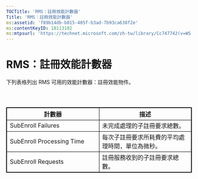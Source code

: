 ```yaml
---
TOCTitle: 'RMS：註冊效能計數器'
Title: 'RMS：註冊效能計數器'
ms:assetid: 'f89b14db-b015-405f-b3ad-7b93ca638f2e'
ms:contentKeyID: 18113182
ms:mtpsurl: 'https://technet.microsoft.com/zh-tw/library/Cc747742(v=WS.10)'
---
```


RMS：註冊效能計數器
===================

下列表格列出 RMS 可用的效能計數器：註冊效能物件。

###  

 
<table style="border:1px solid black;">
<colgroup>
<col width="50%" />
<col width="50%" />
</colgroup>
<thead>
<tr class="header">
<th style="border:1px solid black;" >計數器</th>
<th style="border:1px solid black;" >描述</th>
</tr>
</thead>
<tbody>
<tr class="odd">
<td style="border:1px solid black;">SubEnroll Failures</td>
<td style="border:1px solid black;">未完成處理的子註冊要求總數。</td>
</tr>
<tr class="even">
<td style="border:1px solid black;">SubEnroll Processing Time</td>
<td style="border:1px solid black;">每次子註冊要求所耗費的平均處理時間，單位為微秒。</td>
</tr>
<tr class="odd">
<td style="border:1px solid black;">SubEnroll Requests</td>
<td style="border:1px solid black;">註冊服務收到的子註冊要求總數。</td>
</tr>
</tbody>
</table>
